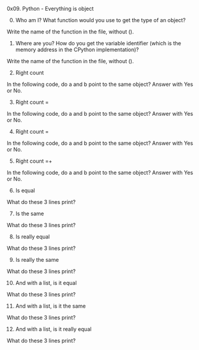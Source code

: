 0x09. Python - Everything is object

0. Who am I?
What function would you use to get the type of an object?

Write the name of the function in the file, without ().

1. Where are you?
How do you get the variable identifier (which is the memory address in the CPython implementation)?

Write the name of the function in the file, without ().

2. Right count

In the following code, do a and b point to the same object? Answer with Yes or No.

3. Right count =

In the following code, do a and b point to the same object? Answer with Yes or No.

4. Right count =

In the following code, do a and b point to the same object? Answer with Yes or No.

5. Right count =+

In the following code, do a and b point to the same object? Answer with Yes or No.

6. Is equal

What do these 3 lines print?

7. Is the same

What do these 3 lines print?

8. Is really equal

What do these 3 lines print?

9. Is really the same

What do these 3 lines print?

10. And with a list, is it equal

What do these 3 lines print?

11. And with a list, is it the same

What do these 3 lines print?

12. And with a list, is it really equal

What do these 3 lines print?
